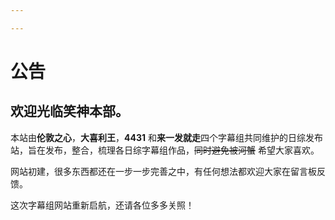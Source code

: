 ```yaml
---

---
```



# 公告

## 欢迎光临笑神本部。

 

本站由**伦敦之心**，**大喜利王**，**4431** 和**来一发就走**四个字幕组共同维护的日综发布站，旨在发布，整合，梳理各日综字幕组作品，~~同时避免被河蟹~~ 希望大家喜欢。

网站初建，很多东西都还在一步一步完善之中，有任何想法都欢迎大家在留言板反馈。

这次字幕组网站重新启航，还请各位多多关照！
